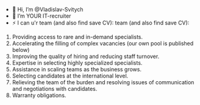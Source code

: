 - 👋 Hi, I’m @Vladislav-Svitych
- 👀 I’m YOUR IT-recruiter 
- ⚡ I can u'r team (and also find save CV):
  team (and also find save CV): 
1. Providing access to rare and in-demand specialists.
2. Accelerating the filling of complex vacancies (our own pool is published below)
3. Improving the quality of hiring and reducing staff turnover.
4. Expertise in selecting highly specialized specialists.
5. Assistance in scaling teams as the business grows.
6. Selecting candidates at the international level.
7. Relieving the team of the burden and resolving issues of communication and negotiations with candidates.
8. Warranty obligations.
